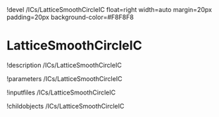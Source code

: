 <!-- MOOSE Object Documentation Stub: Remove this when content is added. -->!devel /ICs/LatticeSmoothCircleIC float=right width=auto margin=20px padding=20px background-color=#F8F8F8


# LatticeSmoothCircleIC
!description /ICs/LatticeSmoothCircleIC

!parameters /ICs/LatticeSmoothCircleIC

!inputfiles /ICs/LatticeSmoothCircleIC

!childobjects /ICs/LatticeSmoothCircleIC
